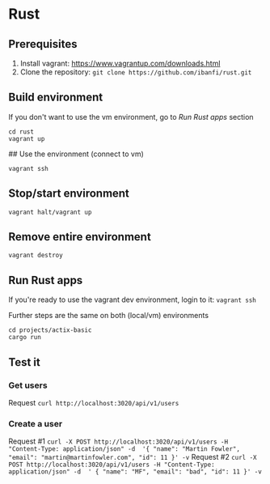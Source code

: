 # Rust

## Prerequisites

1. Install vagrant: https://www.vagrantup.com/downloads.html
2. Clone the repository: `git clone https://github.com/ibanfi/rust.git`

## Build environment

If you don't want to use the vm environment, go to _Run Rust apps_ section

```
cd rust
vagrant up
```
## Use the environment (connect to vm)

`vagrant ssh`

## Stop/start environment

`vagrant halt/vagrant up`

## Remove entire environment

`vagrant destroy`

## Run Rust apps

If you're ready to use the vagrant dev environment, login to it:
`vagrant ssh`

Further steps are the same on both (local/vm) environments
```
cd projects/actix-basic
cargo run
```

## Test it
### Get users
Request
`curl http://localhost:3020/api/v1/users`
### Create a user
Request #1
`curl -X POST http://localhost:3020/api/v1/users -H "Content-Type: application/json" -d  '{ "name": "Martin Fowler", "email": "martin@martinfowler.com", "id": 11 }' -v`
Request #2
`curl -X POST http://localhost:3020/api/v1/users -H "Content-Type: application/json" -d  ' { "name": "MF", "email": "bad", "id": 11 }' -v`
